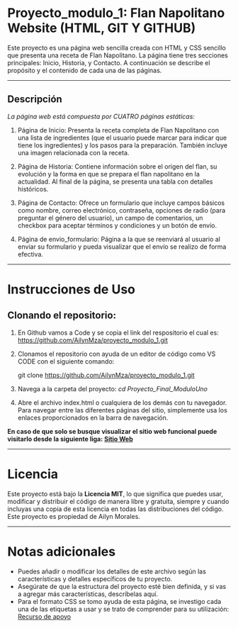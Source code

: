 # Proyecto_modulo_1: Flan Napolitano Website (HTML, GIT Y GITHUB)

Este proyecto es una página web sencilla creada con HTML y CSS sencillo que presenta una receta de Flan Napolitano. La página tiene tres secciones principales: Inicio, Historia, y Contacto. A continuación se describe el propósito y el contenido de cada una de las páginas.

---

## Descripción

_La página web está compuesta por CUATRO páginas estáticas:_

1. Página de Inicio: Presenta la receta completa de Flan Napolitano con una lista de ingredientes (que el usuario puede marcar para indicar que tiene los ingredientes) y los pasos para la preparación. También incluye una imagen relacionada con la receta.

2. Página de Historia: Contiene información sobre el origen del flan, su evolución y la forma en que se prepara el flan napolitano en la actualidad. Al final de la página, se presenta una tabla con detalles históricos.

3. Página de Contacto: Ofrece un formulario que incluye campos básicos como nombre, correo electrónico, contraseña, opciones de radio (para preguntar el género del usuario), un campo de comentarios, un checkbox para aceptar términos y condiciones y un botón de envío.

4. Página de envio_formulario: Página a la que se reenviará al usuario al enviar su formulario y pueda visualizar que el envío se realizo de forma efectiva.

---

# Instrucciones de Uso

## Clonando el repositorio:

1. En Github vamos a Code y se copia el link del respositorio el cual es:
   https://github.com/AilynMza/proyecto_modulo_1.git

2. Clonamos el repositorio con ayuda de un editor de código como VS CODE con el siguiente comando:

   git clone https://github.com/AilynMza/proyecto_modulo_1.git

3. Navega a la carpeta del proyecto:
   _cd Proyecto_Final_ModuloUno_

4. Abre el archivo index.html o cualquiera de los demás con tu navegador. Para navegar entre las diferentes páginas del sitio, simplemente usa los enlaces proporcionados en la barra de navegación.

**En caso de que solo se busque visualizar el sitio web funcional puede visitarlo desde la siguiente liga: [Sitio Web](https://ailynmza.github.io/proyecto_modulo_1/)**

---

# Licencia

Este proyecto está bajo la **Licencia MIT**, lo que significa que puedes usar, modificar y distribuir el código de manera libre y gratuita, siempre y cuando incluyas una copia de esta licencia en todas las distribuciones del código. Este proyecto es propiedad de Ailyn Morales.

---

# Notas adicionales

- Puedes añadir o modificar los detalles de este archivo según las características y detalles específicos de tu proyecto.
- Asegúrate de que la estructura del proyecto esté bien definida, y si vas a agregar más características, descríbelas aquí.
- Para el formato CSS se tomo ayuda de esta página, se investigo cada una de las etiquetas a usar y se trato de comprender para su utilización: [Recurso de apoyo](https://www.w3schools.com/html/html_layout.asp)

